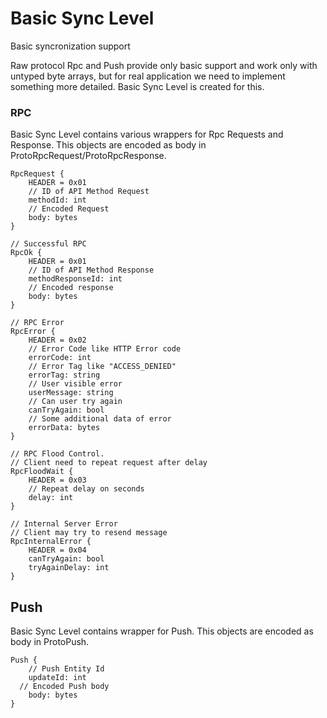 # Basic Sync Level
Basic syncronization support

Raw protocol Rpc and Push provide only basic support and work only with untyped byte arrays, but for real application we need to implement something more detailed. Basic Sync Level is created for this.

### RPC

Basic Sync Level contains various wrappers for Rpc Requests and Response. This objects are encoded as body in ProtoRpcRequest/ProtoRpcResponse.

```
RpcRequest {
    HEADER = 0x01
    // ID of API Method Request
    methodId: int
    // Encoded Request
    body: bytes
}

// Successful RPC
RpcOk {
    HEADER = 0x01
    // ID of API Method Response
    methodResponseId: int
    // Encoded response
    body: bytes
}
 
// RPC Error
RpcError {
    HEADER = 0x02
    // Error Code like HTTP Error code
    errorCode: int
    // Error Tag like "ACCESS_DENIED"
    errorTag: string
    // User visible error
    userMessage: string
    // Can user try again
    canTryAgain: bool
    // Some additional data of error
    errorData: bytes
}
 
// RPC Flood Control. 
// Client need to repeat request after delay
RpcFloodWait {
    HEADER = 0x03
    // Repeat delay on seconds
    delay: int
}
 
// Internal Server Error
// Client may try to resend message
RpcInternalError {
    HEADER = 0x04
    canTryAgain: bool
    tryAgainDelay: int
}
```

## Push

Basic Sync Level contains wrapper for Push. This objects are encoded as body in ProtoPush.

```
Push {
	// Push Entity Id
	updateId: int
  // Encoded Push body
	body: bytes
}
```
